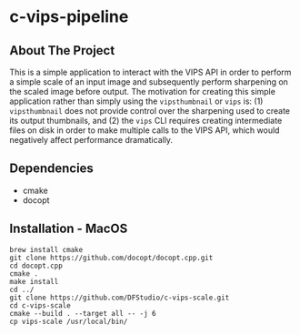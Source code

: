 # c-vips-pipeline

## About The Project

This is a simple application to interact with the VIPS API in order to perform a simple scale
of an input image and subsequently perform sharpening on the scaled image before output. The
motivation for creating this simple application rather than simply using the `vipsthumbnail`
or `vips` is: (1) `vipsthumbnail` does not provide control over the sharpening used to create
its output thumbnails, and (2) the `vips` CLI requires creating intermediate files on disk in
order to make multiple calls to the VIPS API, which would negatively affect performance
dramatically.

## Dependencies
- cmake
- docopt

## Installation - MacOS
```
brew install cmake
git clone https://github.com/docopt/docopt.cpp.git
cd docopt.cpp
cmake .
make install
cd ../
git clone https://github.com/DFStudio/c-vips-scale.git
cd c-vips-scale
cmake --build . --target all -- -j 6
cp vips-scale /usr/local/bin/
```
